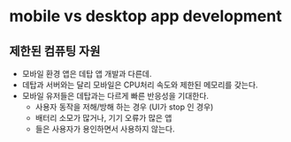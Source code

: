 # mobile vs desktop app development

## 제한된 컴퓨팅 자원

- 모바일 환경 앱은 데탑 앱 개발과 다른데.
- 데탑과 서버와는 달리 모바일은 CPU처리 속도와 제한된 메모리를 갖는다.
- 모바일 유저들은 데탑과는 다르게 빠른 반응성을 기대한다.
  - 사용자 동작을 저해/방해 하는 경우 (UI가 stop 인 경우)
  - 배터리 소모가 많거나, 기기 오류가 많은 앱
  - 들은 사용자가 용인하면서 사용하지 않는다.

